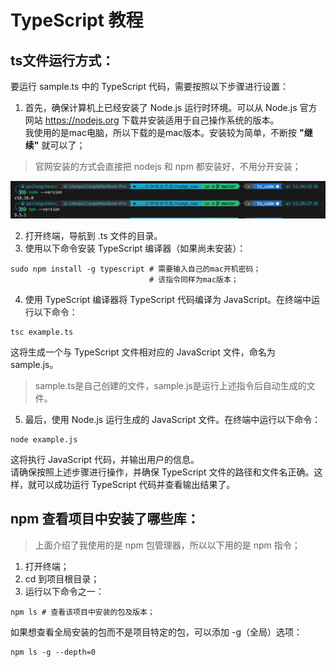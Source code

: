 # TypeScript 教程  
## ts文件运行方式：  
要运行 sample.ts 中的 TypeScript 代码，需要按照以下步骤进行设置：  
1. 首先，确保计算机上已经安装了 Node.js 运行时环境。可以从 Node.js 官方网站 https://nodejs.org 下载并安装适用于自己操作系统的版本。  
我使用的是mac电脑，所以下载的是mac版本。安装较为简单，不断按 **"继续"** 就可以了；  
> 官网安装的方式会直接把 nodejs 和 npm 都安装好，不用分开安装；  

![node版本](https://github.com/peilongchencc/typescript/blob/main/related_pictures/node%E7%89%88%E6%9C%AC.png) 

2. 打开终端，导航到 .ts 文件的目录。
3. 使用以下命令安装 TypeScript 编译器（如果尚未安装）：
```shell
sudo npm install -g typescript # 需要输入自己的mac开机密码；
                               # 该指令同样为mac版本；
```
4. 使用 TypeScript 编译器将 TypeScript 代码编译为 JavaScript。在终端中运行以下命令：  
```shell
tsc example.ts
```
   这将生成一个与 TypeScript 文件相对应的 JavaScript 文件，命名为 sample.js。  
> sample.ts是自己创建的文件，sample.js是运行上述指令后自动生成的文件。  
5. 最后，使用 Node.js 运行生成的 JavaScript 文件。在终端中运行以下命令：  
```shell
node example.js
```
   这将执行 JavaScript 代码，并输出用户的信息。  
请确保按照上述步骤进行操作，并确保 TypeScript 文件的路径和文件名正确。这样，就可以成功运行 TypeScript 代码并查看输出结果了。

## npm 查看项目中安装了哪些库：
> 上面介绍了我使用的是 npm 包管理器，所以以下用的是 npm 指令；  

1. 打开终端；  
2. cd 到项目根目录；  
3. 运行以下命令之一：  
```shell
npm ls # 查看该项目中安装的包及版本；
```
如果想查看全局安装的包而不是项目特定的包，可以添加 -g（全局）选项：  
```shell
npm ls -g --depth=0
```
